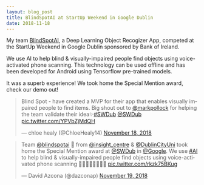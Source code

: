 ```yaml
---
layout: blog_post
title: BlindSpotAI at StartUp Weekend in Google Dublin
date: 2018-11-18
---
```


My team [BlindSpotAI][blindspotai], a Deep Learning Object Recogizer App, competed at the StartUp Weekend in Google Dublin sponsored by Bank of Ireland.

We use AI to help blind & visually-impaired people find objects using voice-activated phone scanning. This technology can be used offline and has been developed for Android using Tensorflow pre-trained models.

It was a superb experience! We took home the Special Mention award, check our demo out!

[blindspotai]: https://twitter.com/blindspotai

<blockquote class="twitter-tweet" data-lang="en"><p lang="en" dir="ltr">Blind Spot - have created a MVP for their app that enables visually impaired people to find items. Big shout out to <a href="https://twitter.com/markpollock?ref_src=twsrc%5Etfw">@markpollock</a> for helping the team validate their idea✨<a href="https://twitter.com/hashtag/SWDub?src=hash&amp;ref_src=twsrc%5Etfw">#SWDub</a> <a href="https://twitter.com/SWDub?ref_src=twsrc%5Etfw">@SWDub</a> <a href="https://t.co/YPVbZjMdQH">pic.twitter.com/YPVbZjMdQH</a></p>&mdash; chloe healy (@ChloeHealy14) <a href="https://twitter.com/ChloeHealy14/status/1064224837747511296?ref_src=twsrc%5Etfw">November 18, 2018</a></blockquote>

<blockquote class="twitter-tweet" data-lang="en"><p lang="en" dir="ltr">Team <a href="https://twitter.com/blindspotai?ref_src=twsrc%5Etfw">@blindspotai</a> 🤖 from <a href="https://twitter.com/insight_centre?ref_src=twsrc%5Etfw">@insight_centre</a> &amp; <a href="https://twitter.com/DublinCityUni?ref_src=twsrc%5Etfw">@DublinCityUni</a> took home the Special Mention award at <a href="https://twitter.com/SWDub?ref_src=twsrc%5Etfw">@SWDub</a> in <a href="https://twitter.com/Google?ref_src=twsrc%5Etfw">@Google</a>. We use <a href="https://twitter.com/hashtag/AI?src=hash&amp;ref_src=twsrc%5Etfw">#AI</a> to help blind &amp; visually-impaired people find objects using voice-activated phone scanning 👩‍💻👨‍💻👨‍🔬👩‍🔬 <a href="https://t.co/rkzk75BKug">pic.twitter.com/rkzk75BKug</a></p>&mdash; David Azcona (@dazconap) <a href="https://twitter.com/dazconap/status/1064576777664761857?ref_src=twsrc%5Etfw">November 19, 2018</a></blockquote>

<script async src="https://platform.twitter.com/widgets.js" charset="utf-8"></script>